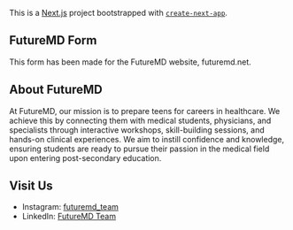 This is a [Next.js](https://nextjs.org/) project bootstrapped with [`create-next-app`](https://github.com/vercel/next.js/tree/canary/packages/create-next-app).

## FutureMD Form
This form has been made for the FutureMD website, futuremd.net.
## About FutureMD
At FutureMD, our mission is to prepare teens for careers in healthcare. We achieve this by connecting them with medical students, physicians, and specialists through interactive workshops, skill-building sessions, and hands-on clinical experiences. We aim to instill confidence and knowledge, ensuring students are ready to pursue their passion in the medical field upon entering post-secondary education.
## Visit Us
- Instagram: [futuremd_team](https://www.instagram.com/futuremd_team/)
- LinkedIn: [FutureMD Team](https://www.linkedin.com/company/futuremdteam/)
